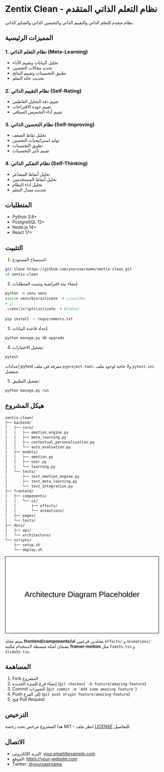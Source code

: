 # Zentix Clean - نظام التعلم الذاتي المتقدم

نظام متقدم للتعلم الذاتي والتقييم الذاتي والتحسين الذاتي والتفكير الذاتي.

## المميزات الرئيسية

### 1. نظام التعلم الذاتي (Meta-Learning)
- تحليل البيانات وتقييم الأداء
- تحديد مجالات التحسين
- تطبيق التحسينات وتقييم النتائج
- تحديث حالة التعلم

### 2. نظام التقييم الذاتي (Self-Rating)
- تقييم دقة التحليل العاطفي
- تقييم جودة الاقتراحات
- تقييم أداء التخصيص السياقي

### 3. نظام التحسين الذاتي (Self-Improving)
- تحليل نقاط الضعف
- توليد استراتيجيات التحسين
- تطبيق التحسينات
- تقييم تأثير التحسينات

### 4. نظام التفكير الذاتي (Self-Thinking)
- تحليل أنماط المشاعر
- تحليل أنماط المستخدمين
- تحليل أداء النظام
- تحديث معدل التعلم

## المتطلبات

- Python 3.8+
- PostgreSQL 12+
- Node.js 14+
- React 17+

## التثبيت

1. استنساخ المستودع:
```bash
git clone https://github.com/yourusername/zentix-clean.git
cd zentix-clean
```

2. إنشاء بيئة افتراضية وتثبيت المتطلبات:
```bash
python -m venv venv
source venv/bin/activate  # Linux/Mac
# أو
.\venv\Scripts\activate  # Windows

pip install -r requirements.txt
```

3. إعداد قاعدة البيانات:
```bash
python manage.py db upgrade
```

4. تشغيل الاختبارات:
```bash
pytest
```
إعدادات pytest معرفة في ملف `pyproject.toml`، ولا حاجة لوجود ملف `pytest.ini` منفصل.

5. تشغيل التطبيق:
```bash
python manage.py run
```

## هيكل المشروع

```
zentix-clean/
├── backend/
│   ├── core/
│   │   ├── emotion_engine.py
│   │   ├── meta_learning.py
│   │   ├── contextual_personalization.py
│   │   └── auto_evaluation.py
│   ├── models/
│   │   ├── emotion.py
│   │   ├── user.py
│   │   └── learning.py
│   └── tests/
│       ├── test_emotion_engine.py
│       ├── test_meta_learning.py
│       └── test_integration.py
├── frontend/
│   ├── components/
│   │   └── ui/
│   │       ├── effects/
│   │       └── animations/
│   ├── pages/
│   └── tests/
├── docs/
│   ├── api/
│   └── architecture/
└── scripts/
    ├── setup.sh
    └── deploy.sh
```

![Architecture Diagram](docs/architecture/architecture.svg)

يضم مجلد **frontend/components/ui** مجلدين فرعيين `effects/` و `animations/` يضمان أمثلة مبسطة لاستخدام مكتبة **framer-motion** مثل `FadeIn.tsx` و `SlideIn.tsx`.

## المساهمة

1. Fork المشروع
2. إنشاء فرع للميزة الجديدة (`git checkout -b feature/amazing-feature`)
3. Commit التغييرات (`git commit -m 'Add some amazing feature'`)
4. Push إلى الفرع (`git push origin feature/amazing-feature`)
5. فتح Pull Request

## الترخيص

هذا المشروع مرخص تحت رخصة MIT - انظر ملف [LICENSE](LICENSE) للتفاصيل.

## الاتصال

- البريد الإلكتروني: your.email@example.com
- الموقع: https://your-website.com
- Twitter: [@yourusername](https://twitter.com/yourusername)
